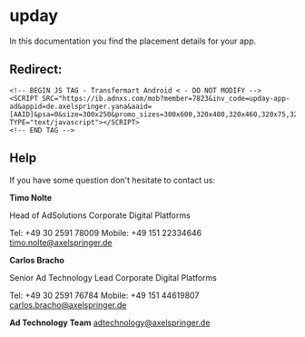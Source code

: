 # upday

In this documentation you find the placement details for your app. 



## Redirect:

```
<!-- BEGIN JS TAG - Transfermart Android < - DO NOT MODIFY -->
<SCRIPT SRC="https://ib.adnxs.com/mob?member=7823&inv_code=upday-app-ad&appid=de.axelspringer.yana&aaid=[AAID]&psa=0&size=300x250&promo_sizes=300x600,320x480,320x460,320x75,320x160&promo_alignment=center&cb=${CACHEBUSTER}&kw_type=app&disablePsa=true" TYPE="text/javascript"></SCRIPT>
<!-- END TAG -->
```

## Help

If you have some question don't hesitate to contact us:


__Timo Nolte__
 
  Head of AdSolutions
  Corporate Digital Platforms

  Tel: +49 30 2591 78009
  Mobile: +49 151 22334646 
  timo.nolte@axelspringer.de


__Carlos Bracho__
 
  Senior Ad Technology Lead 
  Corporate Digital Platforms
  
  Tel: +49 30 2591 76784
  Mobile: +49 151 44619807 
  carlos.bracho@axelspringer.de

__Ad Technology Team__
  adtechnology@axelspringer.de
  
